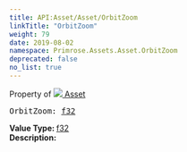 ```yaml
---
title: API:Asset/Asset/OrbitZoom
linkTitle: "OrbitZoom"
weight: 79
date: 2019-08-02
namespace: Primrose.Assets.Asset.OrbitZoom
deprecated: false
no_list: true
---
```

Property of <a href="/docs/api-reference/Class/Asset"><img src="/icons/silk/default.png"/>&nbsp;Asset</a>
<pre class="method-declaration">
OrbitZoom: <a class="type" href="/docs/api-reference/System/Primitives#single">f32</a></pre>
<b>Value Type: </b>
<a class="type" href="/docs/api-reference/System/Primitives#single">f32</a>
<br/>
<b>Description: </b>
